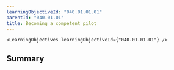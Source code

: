 ```yaml
---
learningObjectiveId: "040.01.01.01"
parentId: "040.01.01"
title: Becoming a competent pilot
---
```


```tsx eval
<LearningObjectives learningObjectiveId={"040.01.01.01"} />
```

## Summary
